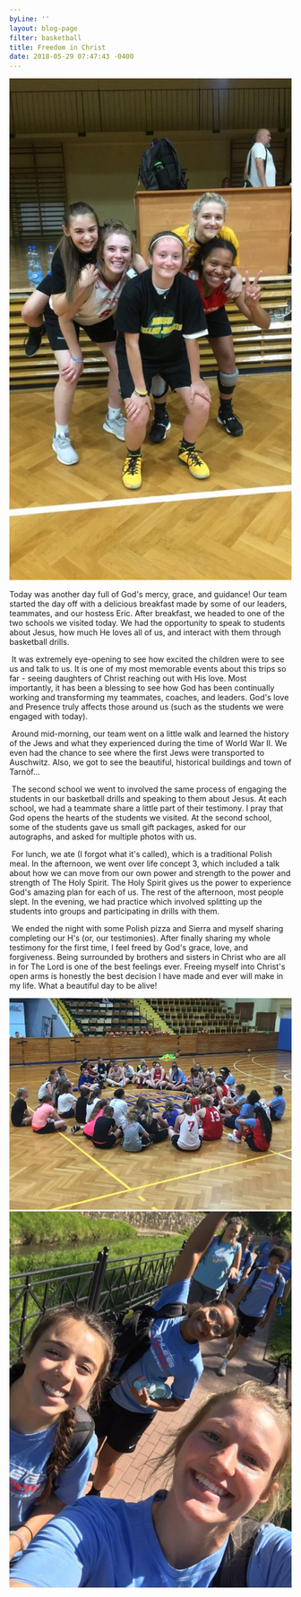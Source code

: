 ```yaml
---
byLine: ''
layout: blog-page
filter: basketball
title: Freedom in Christ
date: 2018-05-29 07:47:43 -0400
---
```

![](/uploads/2018/05/29/IMG_1392.JPG)

Today was another day full of God's mercy, grace, and guidance! Our team started the day off with a delicious breakfast made by some of our leaders, teammates, and our hostess Eric. After breakfast, we headed to one of the two schools we visited today. We had the opportunity to speak to students about Jesus, how much He loves all of us, and interact with them through basketball drills.

 It was extremely eye-opening to see how excited the children were to see us and talk to us. It is one of my most memorable events about this trips so far - seeing daughters of Christ reaching out with His love. Most importantly, it has been a blessing to see how God has been continually working and transforming my teammates, coaches, and leaders. God's love and Presence truly affects those around us (such as the students we were engaged with today).

 Around mid-morning, our team went on a little walk and learned the history of the Jews and what they experienced during the time of World War II. We even had the chance to see where the first Jews were transported to Auschwitz. Also, we got to see the beautiful, historical buildings and town of Tarnòf...

 The second school we went to involved the same process of engaging the students in our basketball drills and speaking to them about Jesus. At each school, we had a teammate share a little part of their testimony. I pray that God opens the hearts of the students we visited. At the second school, some of the students gave us small gift packages, asked for our autographs, and asked for multiple photos with us. 

 For lunch, we ate (I forgot what it's called), which is a traditional Polish meal. In the afternoon, we went over life concept 3, which included a talk about how we can move from our own power and strength to the power and strength of The Holy Spirit. The Holy Spirit gives us the power to experience God's amazing plan for each of us. The rest of the afternoon, most people slept. In the evening, we had practice which involved splitting up the students into groups and participating in drills with them. 

 We ended the night with some Polish pizza and Sierra and myself sharing completing our H's (or, our testimonies). After finally sharing my whole testimony for the first time, I feel freed by God's grace, love, and forgiveness. Being surrounded by brothers and sisters in Christ who are all in for The Lord is one of the best feelings ever. Freeing myself into Christ's open arms is honestly the best decision I have made and ever will make in my life. What a beautiful day to be alive!

![](/uploads/2018/05/29/IMG_1393.JPG)![](/uploads/2018/05/29/IMG_1394.JPG)